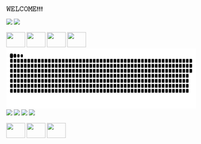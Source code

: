### 𝚆𝙴𝙻𝙲𝙾𝙼𝙴!!!
<div>
<img height="160em" src="https://github-readme-stats.vercel.app/api?username=beaalvess&show_icons=true&theme=midnight-purple&include_all_commits=true&count_private=true"/>
<img height="160em" src="https://github-readme-stats.vercel.app/api/top-langs/?username=beaalvess&layout=compact&langs_count=16&theme=midnight-purple"/>
</div>

<div style="display: inline_block"><br>
<img height="40" width="50" src="https://cdn.jsdelivr.net/gh/devicons/devicon@latest/icons/csharp/csharp-original.svg"/>
<img height="40" width="50" src="https://cdn.jsdelivr.net/gh/devicons/devicon@latest/icons/java/java-original.svg"/>
<img height="40" width="50" src="https://cdn.jsdelivr.net/gh/devicons/devicon@latest/icons/html5/html5-original.svg"/>
<img height="40" width="50"  src="https://cdn.jsdelivr.net/gh/devicons/devicon@latest/icons/css3/css3-original.svg" />
<!--<img height="40" width="50"  src="https://cdn.jsdelivr.net/gh/devicons/devicon@latest/icons/azuresqldatabase/azuresqldatabase-original.svg"/>-->
</div>

<img style="align-items: center" height="160em" alt="GitHub Snake" src="https://raw.githubusercontent.com/beaalvess/beaalvess/output/github-contribution-grid-snake-dark.svg"/>
<div style="display: inline_block">
<a href="mailto:beatrizalvesctt@gmail.com" target="_blank"><img src="https://img.shields.io/badge/Gmail-D14836?style=for-the-badge&logo=gmail&logoColor=white"></a>
<!--<a href="#" target="_blank"><img src="https://img.shields.io/badge/Discord-7289DA?style=for-the-badge&logo=discord&logoColor=white"></a>-->
<a href="https://www.instagram.com/whobtz?igsh=MXBlY3BtNjhqMHIycA==" target="_blank"><img src="https://img.shields.io/badge/Instagram-E4405F?style=for-the-badge&logo=instagram&logoColor=white"></a>
<a href="https://www.linkedin.com/in/trizalves" target="_blank"><img src="https://img.shields.io/badge/LinkedIn-0077B5?style=for-the-badge&logo=linkedin&logoColor=white"></a>
<a href="#" target="_blank"><img src="https://img.shields.io/badge/Blogger-FF5722?style=for-the-badge&logo=blogger&logoColor=white"></a>
</div><br>
<div style="display: inline_block">
  <img height="40" width="50" src="https://cdn.jsdelivr.net/gh/devicons/devicon@latest/icons/eclipse/eclipse-original.svg" />
  <img height="40" width="50" src="https://cdn.jsdelivr.net/gh/devicons/devicon@latest/icons/intellij/intellij-original.svg" />
  <img height="40" width="50" src="https://cdn.jsdelivr.net/gh/devicons/devicon@latest/icons/vscode/vscode-original.svg" />
</div>





<!--
**beaalvess/beaalvess** is a ✨ _special_ ✨ repository because its `README.md` (this file) appears on your GitHub profile.
Here are some ideas to get you started:

- 🔭 I’m currently working on ...
- 🌱 I’m currently learning ...
- 👯 I’m looking to collaborate on ...
- 🤔 I’m looking for help with ...
- 💬 Ask me about ...
- 📫 How to reach me: ...
- 😄 Pronouns: ...
- ⚡ Fun fact: ...
-->
